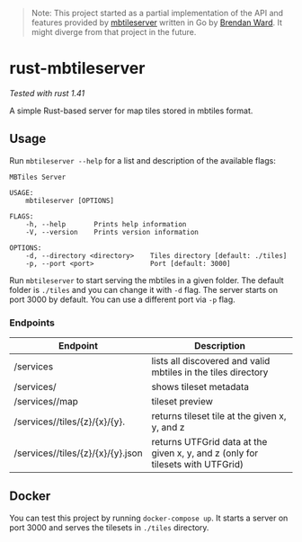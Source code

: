 > Note: This project started as a partial implementation of the API and features provided by [mbtileserver](https://github.com/consbio/mbtileserver) written in Go by [Brendan Ward](https://github.com/brendan-ward). It might diverge from that project in the future.

# rust-mbtileserver

_Tested with rust 1.41_

A simple Rust-based server for map tiles stored in mbtiles format.

## Usage

Run `mbtileserver --help` for a list and description of the available flags:

```
MBTiles Server 

USAGE:
    mbtileserver [OPTIONS]

FLAGS:
    -h, --help       Prints help information
    -V, --version    Prints version information

OPTIONS:
    -d, --directory <directory>    Tiles directory [default: ./tiles]
    -p, --port <port>              Port [default: 3000]
```

Run `mbtileserver` to start serving the mbtiles in a given folder. The default folder is `./tiles` and you can change it with `-d` flag.
The server starts on port 3000 by default. You can use a different port via `-p` flag.

### Endpoints

| Endpoint                                                    | Description                                                                    |
|-------------------------------------------------------------|--------------------------------------------------------------------------------|
| /services                                                   | lists all discovered and valid mbtiles in the tiles directory                  |
| /services/<path-to-tileset>                                 | shows tileset metadata                                                         |
| /services/<path-to-tileset>/map                             | tileset preview                                                                |
| /services/<path-to-tileset>/tiles/{z}/{x}/{y}.<tile-format> | returns tileset tile at the given x, y, and z                                  |
| /services/<path-to-tileset>/tiles/{z}/{x}/{y}.json          | returns UTFGrid data at the given x, y, and z (only for tilesets with UTFGrid) |

## Docker

You can test this project by running `docker-compose up`. It starts a server on port 3000 and serves the tilesets in `./tiles` directory.
